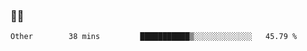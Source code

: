 ### 👨‍💻

<!--START_SECTION:waka-->

```text
Other        38 mins         ███████████▒░░░░░░░░░░░░░   45.79 %
```

<!--END_SECTION:waka-->
